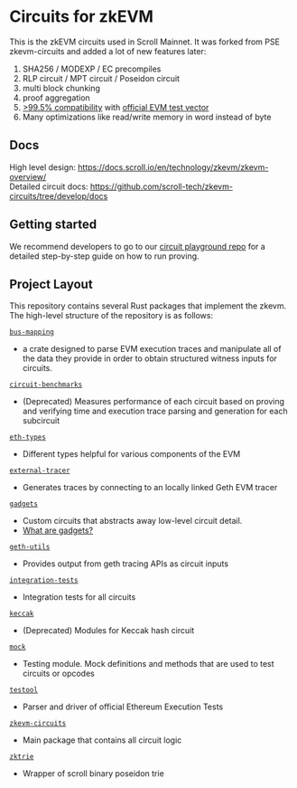 # Circuits for zkEVM

This is the zkEVM circuits used in Scroll Mainnet. It was forked from PSE zkevm-circuits and added a lot of new features later:

1. SHA256 / MODEXP / EC precompiles
2. RLP circuit / MPT circuit / Poseidon circuit
3. multi block chunking
4. proof aggregation
5. [>99.5% compatibility](https://circuit-release.s3.us-west-2.amazonaws.com/testool/nightly.1695216104.47e2015.html) with [official EVM test vector](https://github.com/ethereum/tests)
6. Many optimizations like read/write memory in word instead of byte

## Docs

High level design: <https://docs.scroll.io/en/technology/zkevm/zkevm-overview/>   
Detailed circuit docs: <https://github.com/scroll-tech/zkevm-circuits/tree/develop/docs>

## Getting started

We recommend developers to go to our [circuit playground repo](https://github.com/scroll-tech/scroll-prover) for a detailed step-by-step guide on how to run proving.

## Project Layout

This repository contains several Rust packages that implement the zkevm. The high-level structure of the repository is as follows:

[`bus-mapping`](https://github.com/scroll-tech/zkevm-circuits/tree/develop/bus-mapping)

- a crate designed to parse EVM execution traces and manipulate all of the data they provide in order to obtain structured witness inputs for circuits.

[`circuit-benchmarks`](https://github.com/scroll-tech/zkevm-circuits/tree/develop/circuit-benchmarks)

- (Deprecated) Measures performance of each circuit based on proving and verifying time and execution trace parsing and generation for each subcircuit

[`eth-types`](https://github.com/scroll-tech/zkevm-circuits/tree/develop/eth-types)

- Different types helpful for various components of the EVM

[`external-tracer`](https://github.com/scroll-tech/zkevm-circuits/tree/develop/external-tracer)

- Generates traces by connecting to an locally linked Geth EVM tracer

[`gadgets`](https://github.com/scroll-tech/zkevm-circuits/tree/develop/gadgets)

- Custom circuits that abstracts away low-level circuit detail.
- [What are gadgets?](https://zcash.github.io/halo2/concepts/gadgets.html)

[`geth-utils`](https://github.com/scroll-tech/zkevm-circuits/tree/develop/geth-utils)

- Provides output from geth tracing APIs as circuit inputs

[`integration-tests`](https://github.com/scroll-tech/zkevm-circuits/tree/develop/integration-tests)

- Integration tests for all circuits

[`keccak`](https://github.com/scroll-tech/zkevm-circuits/blob/develop/zkevm-circuits/src/keccak_circuit.rs)

- (Deprecated) Modules for Keccak hash circuit

[`mock`](https://github.com/scroll-tech/zkevm-circuits/tree/develop/mock)

- Testing module. Mock definitions and methods that are used to test circuits or opcodes

[`testool`](https://github.com/scroll-tech/zkevm-circuits/tree/develop/testool)

- Parser and driver of official Ethereum Execution Tests

[`zkevm-circuits`](https://github.com/scroll-tech/zkevm-circuits/tree/develop/zkevm-circuits/src)

- Main package that contains all circuit logic

[`zktrie`](https://github.com/scroll-tech/zkevm-circuits/tree/develop/zktrie)

- Wrapper of scroll binary poseidon trie
